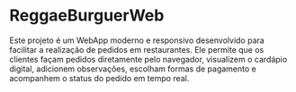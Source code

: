 # ReggaeBurguerWeb
Este projeto é um WebApp moderno e responsivo desenvolvido para facilitar a realização de pedidos em restaurantes. Ele permite que os clientes façam pedidos diretamente pelo navegador, visualizem o cardápio digital, adicionem observações, escolham formas de pagamento e acompanhem o status do pedido em tempo real.
